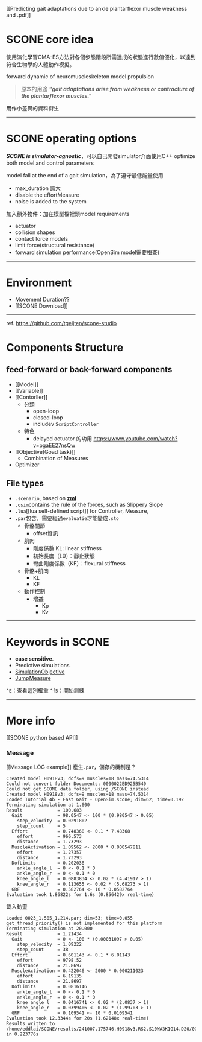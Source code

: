 [[Predicting gait adaptations due to ankle plantarflexor muscle weakness and .pdf]]
# SCONE core idea
使用演化學習CMA-ES方法對各個步態階段所需達成的狀態進行數值優化，以達到符合生物學的人體動作模擬。

forward dynamic of neuromuscleskeleton model propulsion
>原本的用途 ***"gait adaptations arise from weakness or contracture of the plantarflexor muscles."*** 

用作小差異的資料衍生

---
# SCONE operating options
***SCONE is simulator-agnostic***，可以自己開發simulator介面使用C++
optimize both model and control parameters

model fall at the end of a gait simulation，為了遵守最低能量使用
- max_duration 調大
- disable the effortMeasure
- noise is added to the system

加入額外物件：加在模型檔裡頭model requirements
- actuator
- collision shapes
- contact force models
- limit force(structural resistance)
- forward simulation performance(OpenSim model需要檢查)

---
# Environment
- Movement Duration??
- [[SCONE Download]]

---
ref. https://github.com/tgeijten/scone-studio
# Components Structure
## feed-forward or back-forward components
- [[Model]]
- [[Variable]]
- [[Contorller]]
	- 分類
		- open-loop
		- closed-loop
		- includev `ScriptController`
	- 特色
		- delayed actuator 的功用 https://www.youtube.com/watch?v=pgaEE27nsQw
- [[Objective(Goad task)]]
	- Combination of Measures
- Optimizer

## File types
- `.scenario`, based on **[zml](https://github.com/tgeijten/zml)**
- `.osim`contains the rule of the forces, such as Slippery Slope
- `.lua`[[lua self-defined script]] for Controller, Measure, 
- `.par`包含，需要經過`evaluatie`才能變成`.sto`
	- 骨骼關節
		- offset資訊
	- 肌肉
		- 剛度係數 KL: linear stiffness
		- 初始長度（L0）：靜止狀態
		- 彎曲剛度係數（KF）：flexural stiffness
	- 骨骼+肌肉
		- KL
		- KF
	- 動作控制
		- 增益
			- Kp
			- Kv

---
# Keywords in SCONE 
- **case sensitive**.
- Predictive simulations
- [SimulationObjective](https://scone.software/doku.php?id=ref:simulation_objective "ref:simulation_objective")
- [JumpMeasure](https://scone.software/doku.php?id=ref:jump_measure "ref:jump_measure")

`^E`：查看這別權重
`^f5`：開始訓練

---
# More info
[[SCONE python based API]]
### Message
[[Message LOG example]]
產生`.par`，儲存的機制是？
```
Created model H0918v3; dofs=9 muscles=18 mass=74.5314
Could not convert folder Documents: 0000022ED925B540
Could not get SCONE data folder, using /SCONE instead
Created model H0918v3; dofs=9 muscles=18 mass=74.5314
Loaded Tutorial 4b - Fast Gait - OpenSim.scone; dim=62; time=0.192
Terminating simulation at 1.600
Result             = 100.683
  Gait             = 98.0547 <- 100 * (0.980547 > 0.05)
    step_velocity  = 0.0291802
    step_count     = 5
  Effort           = 0.748368 <- 0.1 * 7.48368
    effort         = 966.573
    distance       = 1.73293
  MuscleActivation = 1.09562 <- 2000 * 0.000547811
    effort         = 1.27357
    distance       = 1.73293
  DofLimits        = 0.202038
    ankle_angle_l  = 0 <- 0.1 * 0
    ankle_angle_r  = 0 <- 0.1 * 0
    knee_angle_l   = 0.0883834 <- 0.02 * (4.41917 > 1)
    knee_angle_r   = 0.113655 <- 0.02 * (5.68273 > 1)
  GRF              = 0.582764 <- 10 * 0.0582764
Evaluation took 1.86822s for 1.6s (0.856429x real-time)
```
載入動畫
```
Loaded 0023_1.505_1.214.par; dim=53; time=0.055
get_thread_priority() is not implemented for this platform
Terminating simulation at 20.000
Result             = 1.21434
  Gait             = 0 <- 100 * (0.00031097 > 0.05)
    step_velocity  = 1.09222
    step_count     = 38
  Effort           = 0.601143 <- 0.1 * 6.01143
    effort         = 9798.52
    distance       = 21.8697
  MuscleActivation = 0.422046 <- 2000 * 0.000211023
    effort         = 6.19135
    distance       = 21.8697
  DofLimits        = 0.0816146
    ankle_angle_l  = 0 <- 0.1 * 0
    ankle_angle_r  = 0 <- 0.1 * 0
    knee_angle_l   = 0.0416741 <- 0.02 * (2.0837 > 1)
    knee_angle_r   = 0.0399406 <- 0.02 * (1.99703 > 1)
  GRF              = 0.109541 <- 10 * 0.0109541
Evaluation took 12.3344s for 20s (1.62148x real-time)
Results written to /home/eddlai/SCONE/results/241007.175746.H0918v3.RS2.S10WA3K1G14.D20/0023_1.505_1.214.par.sto in 0.223776s
```
